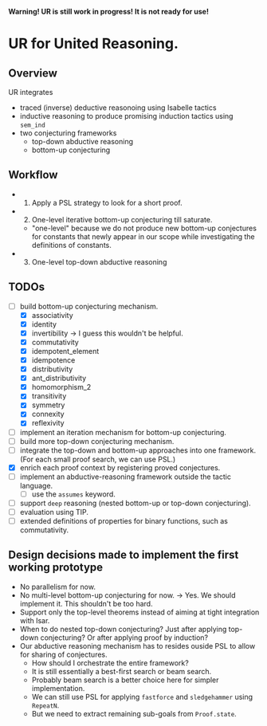 **Warning! UR is still work in progress! It is not ready for use!**

# UR for United Reasoning.

## Overview

UR integrates
- traced (inverse) deductive reasonoing using Isabelle tactics
- inductive reasoning to produce promising induction tactics using `sem_ind`
- two conjecturing frameworks
   - top-down abductive reasoning
   - bottom-up conjecturing

## Workflow

- 1. Apply a PSL strategy to look for a short proof.
- 2. One-level iterative bottom-up conjecturing till saturate.
   - "one-level" because we do not produce new bottom-up conjectures for constants that newly appear in our scope while investigating the definitions of constants.
- 3. One-level top-down abductive reasoning

## TODOs

- [ ] build bottom-up conjecturing mechanism.
   - [X] associativity
   - [X] identity
   - [X] invertibility -> I guess this wouldn't be helpful.
   - [X] commutativity
   - [X] idempotent_element
   - [X] idempotence
   - [X] distributivity
   - [X] ant_distributivity
   - [X] homomorphism_2
   - [X] transitivity
   - [X] symmetry
   - [X] connexity
   - [X] reflexivity
- [ ] implement an iteration mechanism for bottom-up conjecturing.
- [ ] build more top-down conjecturing mechanism.
- [ ] integrate the top-down and bottom-up approaches into one framework. (For each small proof search, we can use PSL.)
- [X] enrich each proof context by registering proved conjectures.
- [ ] implement an abductive-reasoning framework outside the tactic language.
   - [ ] use the `assumes` keyword.
- [ ] support `deep` reasoning (nested bottom-up or top-down conjecturing).
- [ ] evaluation using TIP.
- [ ] extended definitions of properties for binary functions, such as commutativity.

## Design decisions made to implement the first working prototype
- No parallelism for now.
- No multi-level bottom-up conjecturing for now. -> Yes. We should implement it. This shouldn't be too hard.
- Support only the top-level theorems instead of aiming at tight integration with Isar.
- When to do nested top-down conjecturing? Just after applying top-down conjecturing? Or after applying proof by induction?
- Our abductive reasoning mechanism has to resides ouside PSL to allow for sharing of conjectures. 
   - How should I orchestrate the entire framework? 
   - It is still essentially a best-first search or beam search. 
   - Probably beam search is a better choice here for simpler implementation. 
   - We can still use PSL for applying `fastforce` and `sledgehammer` using `RepeatN`.
   - But we need to extract remaining sub-goals from `Proof.state`.
 
